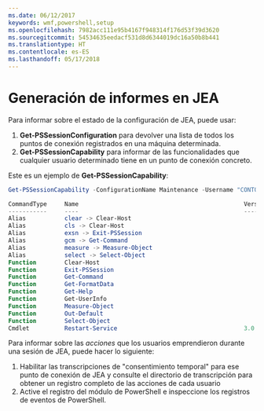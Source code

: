 ```yaml
---
ms.date: 06/12/2017
keywords: wmf,powershell,setup
ms.openlocfilehash: 7982acc111e95b4167f948314f176d53f39d3620
ms.sourcegitcommit: 54534635eedacf531d8d6344019dc16a50b8b441
ms.translationtype: HT
ms.contentlocale: es-ES
ms.lasthandoff: 05/17/2018
---
```

# <a name="reporting-on-jea"></a>Generación de informes en JEA
Para informar sobre el estado de la configuración de JEA, puede usar:
1.  **Get-PSSessionConfiguration** para devolver una lista de todos los puntos de conexión registrados en una máquina determinada.
2.  **Get-PSSessionCapability** para informar de las funcionalidades que cualquier usuario determinado tiene en un punto de conexión concreto.

Este es un ejemplo de **Get-PSSessionCapability**:
```powershell
Get-PSSessionCapability -ConfigurationName Maintenance -Username "CONTOSO\JohnDoe"

CommandType     Name                                               Version    Source
-----------     ----                                               -------    ------
Alias           clear -> Clear-Host
Alias           cls -> Clear-Host
Alias           exsn -> Exit-PSSession
Alias           gcm -> Get-Command
Alias           measure -> Measure-Object
Alias           select -> Select-Object
Function        Clear-Host
Function        Exit-PSSession
Function        Get-Command
Function        Get-FormatData
Function        Get-Help
Function        Get-UserInfo
Function        Measure-Object
Function        Out-Default
Function        Select-Object
Cmdlet          Restart-Service                                    3.0.0.0 Microsof...


```

Para informar sobre las _acciones_ que los usuarios emprendieron durante una sesión de JEA, puede hacer lo siguiente:
1. Habilitar las transcripciones de "consentimiento temporal" para ese punto de conexión de JEA y consulte el directorio de transcripción para obtener un registro completo de las acciones de cada usuario
2. Active el registro del módulo de PowerShell e inspeccione los registros de eventos de PowerShell.
